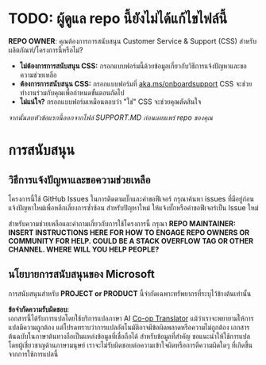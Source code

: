 <!--
CO_OP_TRANSLATOR_METADATA:
{
  "original_hash": "62fe65c1d8e3796c01aa1e3c89666cba",
  "translation_date": "2025-06-12T11:17:59+00:00",
  "source_file": "SUPPORT.md",
  "language_code": "th"
}
-->
# TODO: ผู้ดูแล repo นี้ยังไม่ได้แก้ไขไฟล์นี้

**REPO OWNER**: คุณต้องการการสนับสนุน Customer Service & Support (CSS) สำหรับผลิตภัณฑ์/โครงการนี้หรือไม่?

- **ไม่ต้องการการสนับสนุน CSS:** กรอกแบบฟอร์มนี้ด้วยข้อมูลเกี่ยวกับวิธีการแจ้งปัญหาและขอความช่วยเหลือ
- **ต้องการการสนับสนุน CSS:** กรอกแบบฟอร์มที่ [aka.ms/onboardsupport](https://aka.ms/onboardsupport) CSS จะช่วยทำงานร่วมกับคุณเพื่อกำหนดขั้นตอนถัดไป
- **ไม่แน่ใจ?** กรอกแบบฟอร์มเหมือนตอบว่า "ใช่" CSS จะช่วยคุณตัดสินใจ

*จากนั้นลบหัวข้อแรกนี้ออกจากไฟล์ SUPPORT.MD ก่อนเผยแพร่ repo ของคุณ*

# การสนับสนุน

## วิธีการแจ้งปัญหาและขอความช่วยเหลือ  

โครงการนี้ใช้ GitHub Issues ในการติดตามบั๊กและคำขอฟีเจอร์ กรุณาค้นหา issues ที่มีอยู่ก่อนแจ้งปัญหาใหม่เพื่อหลีกเลี่ยงการซ้ำซ้อน สำหรับปัญหาใหม่ ให้แจ้งบั๊กหรือคำขอฟีเจอร์เป็น Issue ใหม่

สำหรับความช่วยเหลือและคำถามเกี่ยวกับการใช้โครงการนี้ กรุณา **REPO MAINTAINER: INSERT INSTRUCTIONS HERE FOR HOW TO ENGAGE REPO OWNERS OR COMMUNITY FOR HELP. COULD BE A STACK OVERFLOW TAG OR OTHER CHANNEL. WHERE WILL YOU HELP PEOPLE?**

## นโยบายการสนับสนุนของ Microsoft  

การสนับสนุนสำหรับ **PROJECT or PRODUCT** นี้จำกัดเฉพาะทรัพยากรที่ระบุไว้ข้างต้นเท่านั้น

**ข้อจำกัดความรับผิดชอบ**:  
เอกสารนี้ได้รับการแปลโดยใช้บริการแปลภาษา AI [Co-op Translator](https://github.com/Azure/co-op-translator) แม้ว่าเราจะพยายามให้การแปลมีความถูกต้อง แต่โปรดทราบว่าการแปลอัตโนมัติอาจมีข้อผิดพลาดหรือความไม่ถูกต้อง เอกสารต้นฉบับในภาษาต้นทางถือเป็นแหล่งข้อมูลที่เชื่อถือได้ สำหรับข้อมูลที่สำคัญ ขอแนะนำให้ใช้การแปลโดยผู้เชี่ยวชาญด้านภาษามนุษย์ เราจะไม่รับผิดชอบต่อความเข้าใจผิดหรือการตีความผิดใดๆ ที่เกิดขึ้นจากการใช้การแปลนี้